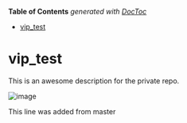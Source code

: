 <!-- START doctoc generated TOC please keep comment here to allow auto update -->
<!-- DON'T EDIT THIS SECTION, INSTEAD RE-RUN doctoc TO UPDATE -->
**Table of Contents**  *generated with [DocToc](https://github.com/thlorenz/doctoc)*

- [vip_test](#vip_test)

<!-- END doctoc generated TOC please keep comment here to allow auto update -->

# vip_test
This is an awesome description for the private repo.

![image](./VP.jpeg "title")


This line was added from master
